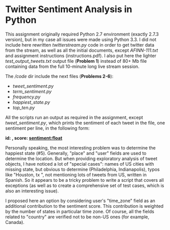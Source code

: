 # Twitter Sentiment Analysis in Python

This assignment originally required Python 2.7 environment (exactly 2.7.3 version), but in my case all issues were made using Python 3.3. I did not include here rewritten _twitterstream.py_ code in order to get twitter data from the stream, as well as all the initial documents, except _AFINN-111.txt_ and assignment instructions (instructions.pdf). I also put here the lighter _test_output_tweets.txt_ output file (**Problem 1**) instead of 80+ Mb file containing data from the full 10-minute long live stream session.

The _/code_ dir include the next files (**Problems 2-6**):
* _tweet_sentiment.py_
* _term_sentiment.py_
* _frequency.py_
* _happiest_state.py_
* _top_ten.py_

All the scripts run an output as required in the assignment, except _tweet_sentiment.py_, which prints the sentiment of each tweet in the file, one sentiment per line, in the following form:

__id: <term id>, score: <sentiment:float>__

Personally speaking, the most interesting problem was to determine the happiest state (#5). Generally, "place" and "user" fields are used to determine the location. But when providing exploratory analysis of tweet objects, I have noticed a lot of "special cases": names of US cities with missing state, but obvious to determine (Philadelphia, Indianapolis), typos like "Houston, tx ", not mentioning lots of tweets from US, written in Spanish. So it appears to be a tricky problem to write a script that covers all exceptions (as well as to create a comprehensive set of test cases, which is also an interesting issue).

I proposed here an option by considering user's "time_zone" field as an additional contribution to the sentiment score. This contribution is weighted by the number of states in particular time zone. Of course, all the fields related to "country" are verified not to be non-US ones (for example, Canada).
